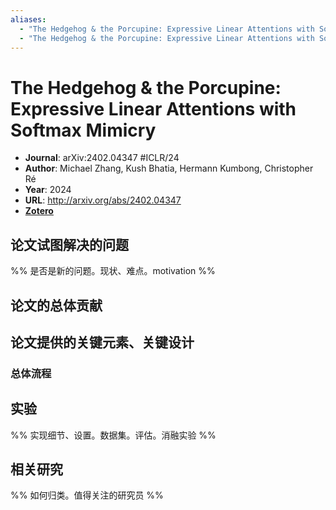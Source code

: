 ```yaml
---
aliases:
  - "The Hedgehog & the Porcupine: Expressive Linear Attentions with Softmax Mimicry"
  - "The Hedgehog & the Porcupine: Expressive Linear Attentions with Softmax Mimicry, 2024"
---
```

# The Hedgehog & the Porcupine: Expressive Linear Attentions with Softmax Mimicry

- **Journal**: arXiv:2402.04347 #ICLR/24
- **Author**: Michael Zhang, Kush Bhatia, Hermann Kumbong, Christopher Ré
- **Year**: 2024
- **URL**: http://arxiv.org/abs/2402.04347
- [**Zotero**](zotero://select/items/@2024HedgehogPorcupineExpressiveZhang)

## 论文试图解决的问题

%% 是否是新的问题。现状、难点。motivation %%

## 论文的总体贡献

## 论文提供的关键元素、关键设计

### 总体流程

## 实验

%% 实现细节、设置。数据集。评估。消融实验 %%

## 相关研究

%% 如何归类。值得关注的研究员 %%
